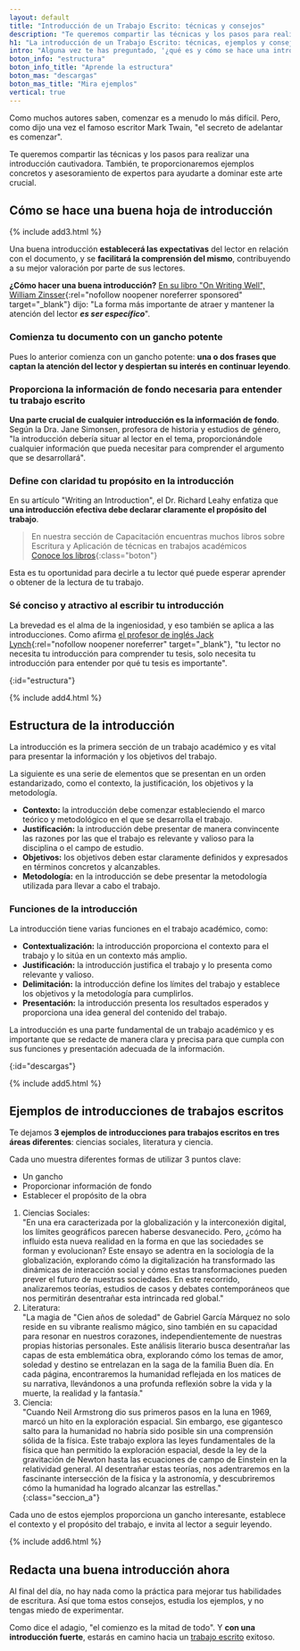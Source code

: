 ```yaml
---
layout: default
title: "Introducción de un Trabajo Escrito: técnicas y consejos"
description: "Te queremos compartir las técnicas y los pasos para realizar una introducción cautivadora, además de los consjos de los expertos en introducciones. ¡Entra!"
h1: "La introducción de un Trabajo Escrito: técnicas, ejemplos y consejos"
intro: "Alguna vez te has preguntado, '¿qué es y cómo se hace una introducción de un trabajo escrito?' Si es así, no estás solo."
boton_info: "estructura"
boton_info_title: "Aprende la estructura"
boton_mas: "descargas"
boton_mas_title: "Mira ejemplos"
vertical: true
---
```

Como muchos autores saben, comenzar es a menudo lo más difícil. Pero, como dijo una vez el famoso escritor Mark Twain, "el secreto de adelantar es comenzar".

Te queremos compartir las técnicas y los pasos para realizar una introducción cautivadora. También, te proporcionaremos ejemplos concretos y asesoramiento de expertos para ayudarte a dominar este arte crucial.

## Cómo se hace una buena hoja de introducción

{% include add3.html %}

Una buena introducción **establecerá las expectativas** del lector en relación con el documento, y se **facilitará la comprensión del mismo**, contribuyendo a su mejor valoración por parte de sus lectores.

**¿Cómo hacer una buena introducción?** [En su libro "On Writing Well", William Zinsser](https://amzn.to/46KAUff "Comprar el libro"){:rel="nofollow noopener noreferrer sponsored" target="_blank"} dijo: "La forma más importante de atraer y mantener la atención del lector ***es ser específico***".

### Comienza tu documento con un gancho potente

Pues lo anterior comienza con un gancho potente: **una o dos frases que captan la atención del lector y despiertan su interés en continuar leyendo**.

### Proporciona la información de fondo necesaria para entender tu trabajo escrito

**Una parte crucial de cualquier introducción es la información de fondo**. Según la Dra. Jane Simonsen, profesora de historia y estudios de género, "la introducción debería situar al lector en el tema, proporcionándole cualquier información que pueda necesitar para comprender el argumento que se desarrollará".

### Define con claridad tu propósito en la introducción

En su artículo "Writing an Introduction", el Dr. Richard Leahy enfatiza que **una introducción efectiva debe declarar claramente el propósito del trabajo**.

>En nuestra sección de Capacitación encuentras muchos libros sobre Escritura y Aplicación de técnicas en trabajos académicos  
[Conoce los libros](/cursos-de-trabajos-escritos){:class="boton"}

Esta es tu oportunidad para decirle a tu lector qué puede esperar aprender o obtener de la lectura de tu trabajo.

### Sé conciso y atractivo al escribir tu introducción

La brevedad es el alma de la ingeniosidad, y eso también se aplica a las introducciones. Como afirma [el profesor de inglés Jack Lynch](https://amzn.to/44MSg9u){:rel="nofollow noopener noreferrer" target="_blank"}, "tu lector no necesita tu introducción para comprender tu tesis, solo necesita tu introducción para entender por qué tu tesis es importante".
<!-- Anclaje para que la barra fijada no cubra el siguiente subtítulo -->
{:id="estructura"}

{% include add4.html %}

## Estructura de la introducción

La introducción es la primera sección de un trabajo académico y es vital para presentar la información y los objetivos del trabajo.

La siguiente es una serie de elementos que se presentan en un orden estandarizado, como el contexto, la justificación, los objetivos y la metodología.

- **Contexto:** la introducción debe comenzar estableciendo el marco teórico y metodológico en el que se desarrolla el trabajo.
- **Justificación:** la introducción debe presentar de manera convincente las razones por las que el trabajo es relevante y valioso para la disciplina o el campo de estudio.
- **Objetivos:** los objetivos deben estar claramente definidos y expresados en términos concretos y alcanzables.
- **Metodología:** en la introducción se debe presentar la metodología utilizada para llevar a cabo el trabajo.

### Funciones de la introducción

La introducción tiene varias funciones en el trabajo académico, como:

- **Contextualización:** la introducción proporciona el contexto para el trabajo y lo sitúa en un contexto más amplio.
- **Justificación:** la introducción justifica el trabajo y lo presenta como relevante y valioso.
- **Delimitación:** la introducción define los límites del trabajo y establece los objetivos y la metodología para cumplirlos.
- **Presentación:** la introducción presenta los resultados esperados y proporciona una idea general del contenido del trabajo.

La introducción es una parte fundamental de un trabajo académico y es importante que se redacte de manera clara y precisa para que cumpla con sus funciones y presentación adecuada de la información.
<!-- Anclaje para que la barra fijada no cubra el siguiente subtítulo -->
{:id="descargas"}

{% include add5.html %}

## Ejemplos de introducciones de trabajos escritos

Te dejamos **3 ejemplos de introducciones para trabajos escritos en tres áreas diferentes**: ciencias sociales, literatura y ciencia.

Cada uno muestra diferentes formas de utilizar 3 puntos clave:

- Un gancho
- Proporcionar información de fondo
- Establecer el propósito de la obra

1. Ciencias Sociales:  
"En una era caracterizada por la globalización y la interconexión digital, los límites geográficos parecen haberse desvanecido. Pero, ¿cómo ha influido esta nueva realidad en la forma en que las sociedades se forman y evolucionan? Este ensayo se adentra en la sociología de la globalización, explorando cómo la digitalización ha transformado las dinámicas de interacción social y cómo estas transformaciones pueden prever el futuro de nuestras sociedades. En este recorrido, analizaremos teorías, estudios de casos y debates contemporáneos que nos permitirán desentrañar esta intrincada red global."
2. Literatura:  
"La magia de "Cien años de soledad" de Gabriel García Márquez no solo reside en su vibrante realismo mágico, sino también en su capacidad para resonar en nuestros corazones, independientemente de nuestras propias historias personales. Este análisis literario busca desentrañar las capas de esta emblemática obra, explorando cómo los temas de amor, soledad y destino se entrelazan en la saga de la familia Buen día. En cada página, encontraremos la humanidad reflejada en los matices de su narrativa, llevándonos a una profunda reflexión sobre la vida y la muerte, la realidad y la fantasía."
3. Ciencia:  
"Cuando Neil Armstrong dio sus primeros pasos en la luna en 1969, marcó un hito en la exploración espacial. Sin embargo, ese gigantesco salto para la humanidad no habría sido posible sin una comprensión sólida de la física. Este trabajo explora las leyes fundamentales de la física que han permitido la exploración espacial, desde la ley de la gravitación de Newton hasta las ecuaciones de campo de Einstein en la relatividad general. Al desentrañar estas teorías, nos adentraremos en la fascinante intersección de la física y la astronomía, y descubriremos cómo la humanidad ha logrado alcanzar las estrellas."
{:class="seccion_a"}

Cada uno de estos ejemplos proporciona un gancho interesante, establece el contexto y el propósito del trabajo, e invita al lector a seguir leyendo.

{% include add6.html %}

## Redacta una buena introducción ahora

Al final del día, no hay nada como la práctica para mejorar tus habilidades de escritura. Así que toma estos consejos, estudia los ejemplos, y no tengas miedo de experimentar.

Como dice el adagio, "el comienzo es la mitad de todo". Y **con una introducción fuerte**, estarás en camino hacia un [trabajo escrito](/) exitoso.
